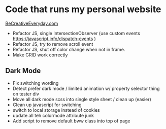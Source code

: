 
# Code that runs my personal website

[BeCreativeEveryday.com](https://becreativeeveryday.com)

- Refactor JS, single IntersectionObserver (use custom events https://javascript.info/dispatch-events )
- Refactor JS, try to remove scroll event
- Refactor JS, shut off color change when not in frame. 
- Make GRID work correctly

## Dark Mode
- Fix switching wording
- Detect prefer dark mode / limited animation w/ property selector thing on tester div
- Move all dark mode scss into single style sheet / clean up  (easier)
- Clean up javascript for switching
- switch to local storage instead of cookies 
- update all teh colormode attribute junk 
- Add script to remove default bww class into top of page
